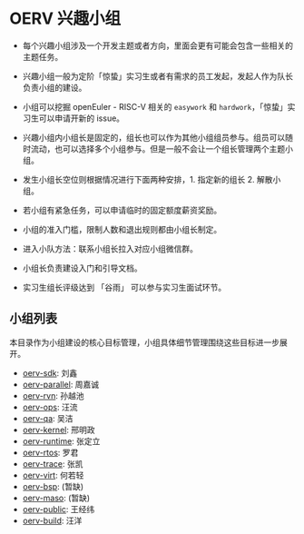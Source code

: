 # OERV 兴趣小组

- 每个兴趣小组涉及一个开发主题或者方向，里面会更有可能会包含一些相关的主题任务。

- 兴趣小组一般为定阶「惊蛰」实习生或者有需求的员工发起，发起人作为队长负责小组的建设。

- 小组可以挖掘 openEuler - RISC-V 相关的 `easywork` 和 `hardwork`，「惊蛰」实习生可以申请开新的 issue。

- 兴趣小组内小组长是固定的，组长也可以作为其他小组组员参与。组员可以随时流动，也可以选择多个小组参与。但是一般不会让一个组长管理两个主题小组。

- 发生小组长空位则根据情况进行下面两种安排，1. 指定新的组长 2. 解散小组。

- 若小组有紧急任务，可以申请临时的固定额度薪资奖励。

- 小组的准入门槛，限制人数和退出规则都由小组长制定。

- 进入小队方法：联系小组长拉入对应小组微信群。

- 小组长负责建设入门和引导文档。

- 实习生组长评级达到 「谷雨」 可以参与实习生面试环节。

## 小组列表

本目录作为小组建设的核心目标管理，小组具体细节管理围绕这些目标进一步展开。

- [oerv-sdk](./oerv-sdk.md): 刘鑫
- [oerv-parallel](./oerv-parallel.md): 周嘉诚
- [oerv-rvn](./oerv-rvn.md): 孙越池
- [oerv-ops](./oerv-ops.md): 汪流
- [oerv-qa](./oerv-qa.md): 吴洁
- [oerv-kernel](./oerv-kernel.md): 邢明政
- [oerv-runtime](./oerv-runtime.md): 张定立
- [oerv-rtos](./oerv-rtos.md): 罗君
- [oerv-trace](./oerv-trace.md): 张凯
- [oerv-virt](./oerv-virt.md): 何若轻
- [oerv-bsp](./oerv-bsp.md): (暂缺)
- [oerv-maso](./oerv-maso.md): (暂缺)
- [oerv-public](./oerv-public.md): 王经纬
- [oerv-build](./oerv-build.md): 汪洋
